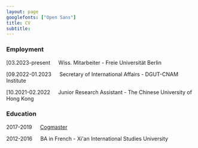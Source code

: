 ```yaml
---
layout: page
googlefonts: ["Open Sans"]
title: CV
subtitle: 
---
```



### Employment

[03.2023-present &emsp; Wiss. Mitarbeiter - Freie Universität Berlin

[09.2022-01.2023 &emsp; Secretary of International Affairs - DGUT-CNAM Institute

[10.2021-02.2022 &emsp; Junior Research Assistant - The Chinese University of Hong Kong
  
### Education

2017-2019 &emsp; [Cogmaster](https://cogmaster.ens.psl.eu/fr)

2012-2016 &emsp; BA in French - Xi'an International Studies University
